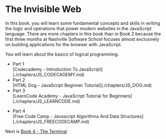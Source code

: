 # The Invisible Web

In this book, you will learn some fundamental concepts and skills in writing the logic and operations that power modern websites in the JavaScript language. There are more chapters in this book than in Book 2 because the first three months at Nashville Software School focuses almost exclusively on building applications for the browser with JavaScript.

You will learn about the basics of logical programming.

* <div class="listitem__header">Part 1</div>[Codecademy - Introduction To JavaScript](./chapters/JS_CODECADEMY.md)
* <div class="listitem__header">Part 2</div>[HTML Dog - JavaScript Beginner Tutorial](./chapters/JS_DOG.md)
* <div class="listitem__header">Part 3</div>[LearnCode Academy - JavaScript Tutorial for Beginners](./chapters/JS_LEARNCODE.md)

<div></div>

* <div class="listitem__header">Part 4</div>[Free Code Camp - Javascript Algorithms And Data Structures](./chapters/JS_FREECODECAMP.md)

Next is [Book 4 - The Terminal](../book-4-terminal-velocity/README.md)
